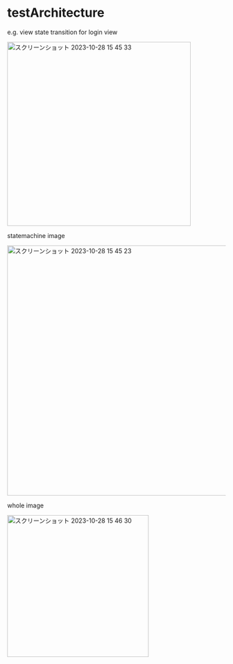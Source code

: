 # testArchitecture

e.g. view state transition for login view

<img width="423" alt="スクリーンショット 2023-10-28 15 45 33" src="https://github.com/takeshi-p0601/testArchitecture/assets/106786317/a87d1216-5688-4521-990a-bbba66f33024">

statemachine image

<img width="575" alt="スクリーンショット 2023-10-28 15 45 23" src="https://github.com/takeshi-p0601/testArchitecture/assets/106786317/0c292b6b-f55e-4b70-8be0-fd31ea133781">

whole image

<img width="326" alt="スクリーンショット 2023-10-28 15 46 30" src="https://github.com/takeshi-p0601/testArchitecture/assets/106786317/d22c0404-65f6-449b-891f-edd86befa13d">
